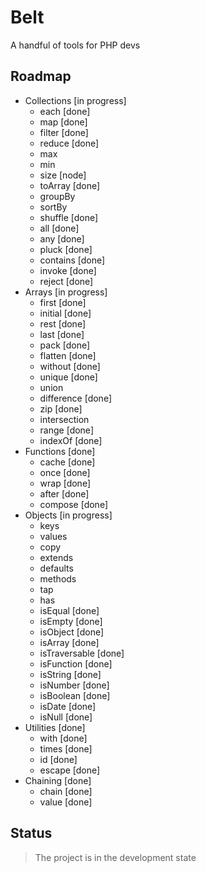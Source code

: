 # Belt

A handful of tools for PHP devs

## Roadmap

+ Collections [in progress]
  + each [done]
  + map [done]
  + filter [done]
  + reduce [done]
  + max
  + min
  + size [node]
  + toArray [done]
  + groupBy
  + sortBy
  + shuffle [done]
  + all [done]
  + any [done]
  + pluck [done]
  + contains [done]
  + invoke [done]
  + reject [done]
+ Arrays [in progress]
  + first [done]
  + initial [done]
  + rest [done]
  + last [done]
  + pack [done]
  + flatten [done]
  + without [done]
  + unique [done]
  + union
  + difference [done]
  + zip [done]
  + intersection
  + range [done]
  + indexOf [done]
+ Functions [done]
  + cache [done] 
  + once [done]
  + wrap [done]
  + after [done]
  + compose [done]
+ Objects [in progress]
  + keys
  + values
  + copy
  + extends
  + defaults
  + methods
  + tap
  + has
  + isEqual [done]
  + isEmpty [done]
  + isObject [done]
  + isArray [done]
  + isTraversable [done]
  + isFunction [done]
  + isString [done]
  + isNumber [done]
  + isBoolean [done]
  + isDate [done]
  + isNull [done]
+ Utilities [done]
  + with [done] 
  + times [done]
  + id [done]
  + escape [done]
+ Chaining [done]
  + chain [done]
  + value [done]
 
## Status

> The project is in the development state
